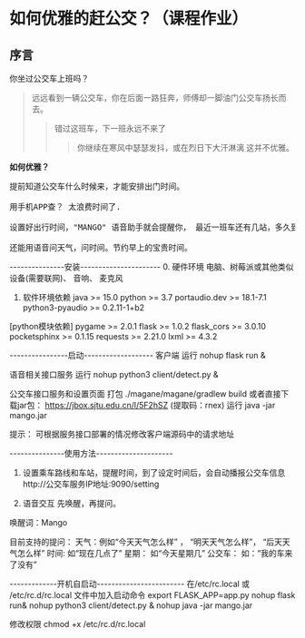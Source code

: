 如何优雅的赶公交？（课程作业）
=============

序言
-------------

你坐过公交车上班吗？
> 远远看到一辆公交车，你在后面一路狂奔，师傅却一脚油门公交车扬长而去。
> > 错过这班车，下一班永远不来了
> > > 你继续在寒风中瑟瑟发抖，或在烈日下大汗淋漓
这并不优雅。


<strong>如何优雅？</strong>
<pre>
提前知道公交车什么时候来，才能安排出门时间。

用手机APP查？ 太浪费时间了.

设置好出行时间，"MANGO" 语音助手就会提醒你， 最近一班车还有几站，多久到， 合理安排出门时间。

还能用语音问天气，问时间。节约早上的宝贵时间。
</pre>


---------------安装----------------------
0. 硬件环境
电脑、树莓派或其他类似设备(需要联网)、
音响、
麦克风

1. 软件环境依赖
java >= 15.0
python >= 3.7
portaudio.dev >= 18.1-7.1
python3-pyaudio >= 0.2.11-1+b2

[python模块依赖]
pygame >= 2.0.1
flask >= 1.0.2
flask_cors >= 3.0.10
pocketsphinx >= 0.1.15
requests >= 2.21.0
lxml >= 4.3.2


----------------启动-------------------
客户端
运行 nohup flask run &

语音相关接口服务
运行 nohup python3 client/detect.py &

公交车接口服务和设置页面
打包  ./magane/magane/gradlew build  或者直接下载jar包： https://jbox.sjtu.edu.cn/l/5F2hSZ (提取码：rnex)
运行 java -jar mango.jar

提示： 可根据服务接口部署的情况修改客户端源码中的请求地址


---------------使用方法---------------------
1. 设置乘车路线和车站，提醒时间，到了设定时间后，会自动播报公交车信息
http://公交车服务IP地址:9090/setting

2. 语音交互
先唤醒，再提问。

唤醒词：Mango

目前支持的提问：
天气：例如“今天天气怎么样” ， “明天天气怎么样”， “后天天气怎么样”
时间: 如“现在几点了”
星期： 如“今天星期几”
公交车： 如：“我的车来了没有”



-------------开机自启动------------------------
在/etc/rc.local 或 /etc/rc.d/rc.local 文件中加入启动命令
export FLASK_APP=app.py
nohup flask run&
nohup python3 client/detect.py &
nohup java -jar mango.jar

修改权限
chmod +x /etc/rc.d/rc.local

